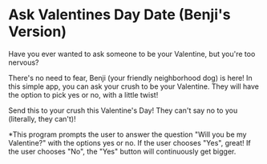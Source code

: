 # Ask Valentines Day Date (Benji's Version) 

Have you ever wanted to ask someone to be your Valentine, but you're too nervous? 

There's no need to fear, Benji (your friendly neighborhood dog) is here! In this simple app, you can ask your crush to be your Valentine. They will have the option to pick yes or no, with a little twist! 

Send this to your crush this Valentine's Day! They can't say no to you (literally, they can't)!



*This program prompts the user to answer the question "Will you be my Valentine?" with the options yes or no. If the user chooses "Yes", great! If the user chooses "No", the "Yes" button will continuously get bigger. 
